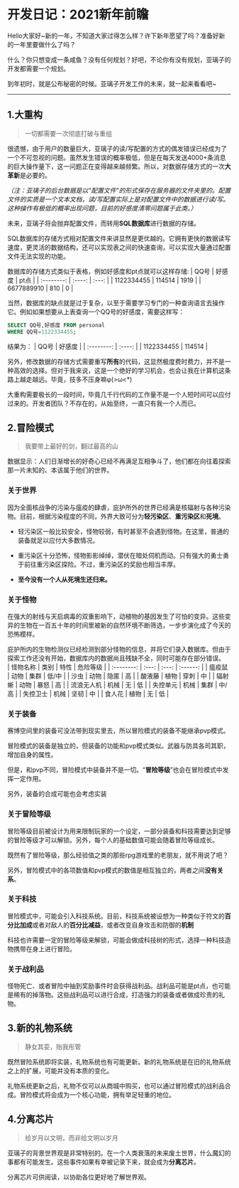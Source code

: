 # 开发日记：2021新年前瞻  
Hello大家好~新的一年，不知道大家过得怎么样？许下新年愿望了吗？准备好新的一年里要做什么了吗？

什么？你只想变成一条咸鱼？没有任何规划？好吧，不论你有没有规划，亚璃子的开发都需要一个规划。

到年初时，就是公布秘密的时候。亚璃子开发工作的未来，就一起来看看吧~
***
## 1.大重构
>一切都需要一次彻底打破与重组

很遗憾，由于用户的数量巨大，亚璃子的读/写配置的方式的偶发错误已经成为了一个不可忽视的问题。虽然发生错误的概率极低，但是在每天发送4000+条消息的巨大操作量下，这一问题正在变得越来越频繁。所以，对数据存储方式的一次**大革新**是必要的。

_（注：亚璃子的后台数据是以“配置文件”的形式保存在服务器的文件夹里的。配置文件的实质是一个文本文档，读/写配置实际上是对配置文件中的数据进行读/写。这种操作有极低的概率出现问题，目前的好感度清零问题属于此类。）_

未来，亚璃子将会抛弃配置文件，而转用**SQL数据库**进行数据的存储。

SQL数据库的存储方式相对配置文件来讲显然是更优越的。它拥有更快的数据读写速度，更灵活的数据结构，还可以实现表之间的快速查询，可以实现大量通过配置文件无法实现的功能。

数据库的存储方式类似于表格，例如好感度和pt点就可以这样存储:
|    QQ号    | 好感度 | pt点  |
| :--------: | :----: | :---: |
| 1122334455 | 114514 | 1919  |
| 6677889910 |  810   |   0   |

当然，数据库的缺点就是过于复杂，以至于需要学习专门的一种查询语言去操作它。例如如果想要从上表查询一个QQ号的好感度，需要这样写：  
```sql
SELECT QQ号,好感度 FROM personal 
WHERE QQ号=1122334455;
```

结果为：
|    QQ号    | 好感度 |
| :--------: | :----: |
| 1122334455 | 114514 |

另外，修改数据的存储方式需要重写**所有**的代码，这显然极度费时费力，并不是一种高效的选择。但对于我来说，这是一个绝好的学习机会，也会让我在计算机这条路上越走越远。毕竟，技多不压身嘛φ(>ω<*) 

大重构需要极长的一段时间，毕竟几千行代码的工作量不是一个人短时间可以应付过来的。开发者团队？不存在的，从始至终，一直只有我一个人而已。

## 2.冒险模式
>我要带上最好的剑，翻过最高的山

数据显示：人们日渐增长的好奇心已经不再满足互相争斗了，他们都在向往着探索那一片未知的、本该属于他们的世界。

### 关于世界 
因为全面核战争的污染与瘟疫的肆虐，庇护所外的世界已经满是核辐射与各种污染物。目前，根据污染程度的不同，外界大致可分为**轻污染区**、**重污染区**和**死境**。

- 轻污染区一般比较安全，怪物较弱，有时甚至不会遇到怪物。在这里，普通的装备就足以应付大多数情况。

- 重污染区十分恐怖，怪物影影绰绰，潜伏在暗处伺机而动。只有强大的勇士勇于前往重污染区探险。不过，重污染区的奖励也相当丰厚。

- **至今没有一个人从死境生还归来。**
### 关于怪物
在强大的射线与天启病毒的双重影响下，动植物的基因发生了可怕的变异。这些变异的生物在一百五十年的时间里被新的自然环境不断筛选，一步步演化成了今天的恐怖模样。

庇护所内的生物检测仪已经检测到部分怪物的信息，并将它们录入数据库。但由于探索工作还没有开始，数据库内的数据尚且残缺不全，同时可能存在部分错误。  
|  怪物名称  | 类别  | 特性  | 危险等级 |
| :--------: | :---: | :---: | :------: |
|   瘟疫鼠   | 动物  | 集群  |  低/中   |
|    沙虫    | 动物  | 隐匿  |    高    |
|   酸液藤   | 植物  | 穿刺  |    中    |
|   辐射蜥   | 动物  | 暴怒  |    高    |
| 流浪无人机 | 机械  |  无   |    低    |
|  失控单元  | 机械  | 集群  |  中/高   |
|  失控卫士  | 机械  | 坚韧  |    中    |
|   食人花   | 植物  |  无   |    低    |

### 关于装备

赛博空间里的装备可没法带到现实里去，所以冒险模式的装备不能继承pvp模式。

冒险模式的装备是独立的，但装备的功能和pvp模式类似。武器与防具各司其职，增加自身的属性。

但是，和pvp不同，冒险模式中装备并不是一切。“**冒险等级**”也会在冒险模式中发挥一定作用。

另外，装备的合成可能也会考虑实装
### 关于冒险等级
冒险等级目前被设计为用来限制玩家的一个设定，一部分装备和科技需要达到足够的冒险等级才可以解锁。另外，每个人的基础数值可能会随着冒险等级成长。

既然有了冒险等级，那么经验值之类的那些rpg游戏里的老朋友，就不用说了吧？

另外，冒险模式中的各项数值和pvp模式的数值是相互独立的，两者之间**没有关系**。
### 关于科技
冒险模式中，可能会引入科技系统。目前，科技系统被设想为一种类似于符文的**百分比加成**或者对敌人的**百分比减益**，或者改变自身攻击和防御的**机制**

科技也许需要一定的冒险等级来解锁，可能会做成科技树的形式，选择一种科技造物携带在身上进行冒险。
### 关于战利品
怪物死亡、或者冒险中抽到奖励事件时会获得战利品。战利品可能是pt点，也可能是稀有的掉落物。这些战利品可以进行合成，打造强力的装备或者做成珍贵的礼物。
## 3.新的礼物系统
>静女其娈，贻我彤管

既然冒险系统即将实装，礼物系统也有可能更新。新的礼物系统是在旧的礼物系统之上的扩展，可能并没有本质的变化。

礼物系统更新之后，礼物不仅可以从商城中购买，也可以通过冒险模式的战利品合成。冒险模式将会成为一个核心功能，拥有举足轻重的地位。
## 4.分离芯片
>给岁月以文明，而非给文明以岁月

亚璃子的背景世界观是非常特别的。在一个人类衰落的未来废土世界，什么魔幻的事都有可能发生。这些事件如果有幸被记录下来，就会成为**分离芯片**。

分离芯片可供阅读，以协助各位更好地了解世界观。